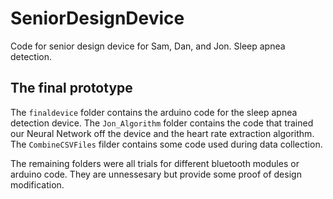# SeniorDesignDevice
Code for senior design device for Sam, Dan, and Jon.  Sleep apnea detection.

## The final prototype
The `finaldevice` folder contains the arduino code for the sleep apnea detection device.
The `Jon_Algorithm` folder contains the code that trained our Neural Network off the device and the heart rate extraction algorithm.
The `CombineCSVFiles` filder contains some code used during data collection.

The remaining folders were all trials for different bluetooth modules or arduino code.  They are unnessesary but provide some proof of design modification.
